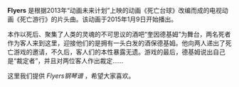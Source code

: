 

**Flyers** 是根据2013年“动画未来计划”上映的动画《死亡台球》改编而成的电视动画《死亡游行》的片头曲。该动画于2015年1月9日开始播出。

  
本作以死后、聚集了人类的灵魂的不可思议的酒吧“奎因德基姆”为舞台，两名死者作为客人来到这里，迎接他们的是拥有一头白发的酒保德基姆。他向两人递出了死亡游戏的邀请，不久后，客人们的本性暴露无遗。游戏的最后，德基姆说出自己是“裁定者”，并且对两位客人作出裁定……

  
这里我们提供 _Flyers钢琴谱_ ，希望大家喜欢。

